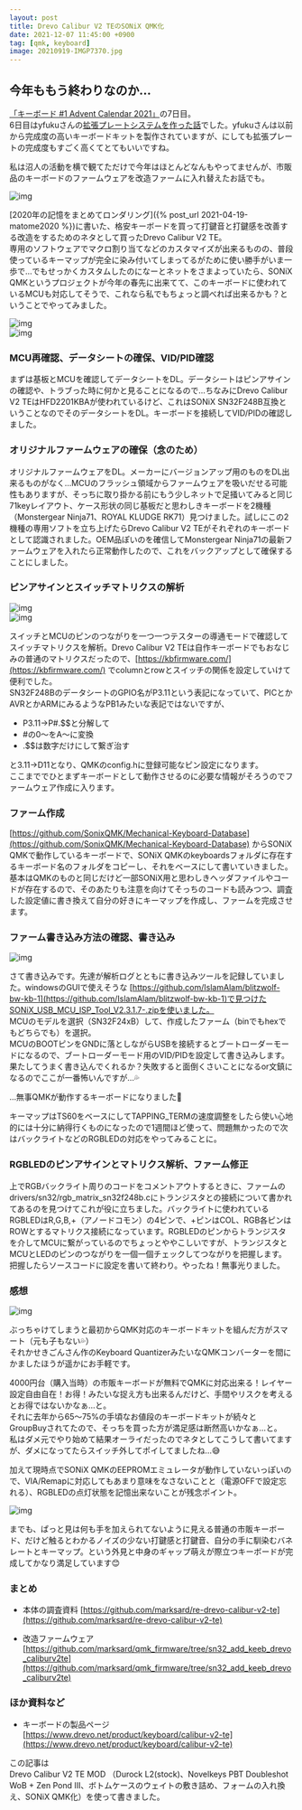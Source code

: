 ```yaml
---
layout: post
title: Drevo Calibur V2 TEのSONiX QMK化
date: 2021-12-07 11:45:00 +0900
tag: [qmk, keyboard]
image: 20210919-IMGP7370.jpg
---
```


## 今年ももう終わりなのか…

[「キーボード #1 Advent Calendar 2021」](https://adventar.org/calendars/6246)の7日目。  
6日目はyfukuさんの[拡張プレートシステムを作った話](https://note.com/yfuku_/n/n7cb9a55d0753)でした。yfukuさんは以前から完成度の高いキーボードキットを製作されていますが、にしても拡張プレートの完成度もすごく高くてとてもいいですね。  

私は沼人の活動を横で観てただけで今年はほとんどなんもやってませんが、市販品のキーボードのファームウェアを改造ファームに入れ替えたお話でも。  

![img](/assets/photos/20210919-IMGP7370.jpg)  

[2020年の記憶をまとめてロンダリング]({% post_url 2021-04-19-matome2020 %})に書いた、格安キーボードを買って打鍵音と打鍵感を改善する改造をするためのネタとして買ったDrevo Calibur V2 TE。  
専用のソフトウェアでマクロ割り当てなどのカスタマイズが出来るものの、普段使っているキーマップが完全に染み付いてしまってるがために使い勝手がいま一歩で…でもせっかくカスタムしたのになーとネットをさまよっていたら、SONiX QMKというプロジェクトが今年の春先に出来てて、このキーボードに使われているMCUも対応してそうで、これなら私でもちょっと調べれば出来るかも？ということでやってみました。  

![img](/assets/photos/20201026-IMGP6197.jpg)  
![img](/assets/photos/20210829-IMGP7309.jpg)  

### MCU再確認、データシートの確保、VID/PID確認

まずは基板とMCUを確認してデータシートをDL。データシートはピンアサインの確認や、トラブった時に何かと見ることになるので…ちなみにDrevo Calibur V2 TEはHFD2201KBAが使われているけど、これはSONiX SN32F248B互換ということなのでそのデータシートをDL。キーボードを接続してVID/PIDの確認しました。  

### オリジナルファームウェアの確保（念のため）

オリジナルファームウェアをDL。メーカーにバージョンアップ用のものをDL出来るものがなく…MCUのフラッシュ領域からファームウェアを吸いだせる可能性もありますが、そっちに取り掛かる前にもう少しネットで足掻いてみると同じ71keyレイアウト、ケース形状の同じ基板だと思わしきキーボードを2機種（Monstergear Ninja71、ROYAL KLUDGE RK71）見つけました。試しにこの2機種の専用ソフトを立ち上げたらDrevo Calibur V2 TEがそれぞれのキーボードとして認識されました。OEM品ぽいのを確信してMonstergear Ninja71の最新ファームウェアを入れたら正常動作したので、これをバックアップとして確保することにしました。  

### ピンアサインとスイッチマトリクスの解析

![img](/assets/photos/drevo_calibur_v2_layout1.png)  
![img](/assets/photos/drevo_calibur_v2_matrix1.png)  

スイッチとMCUのピンのつながりを一つ一つテスターの導通モードで確認してスイッチマトリクスを解析。Drevo Calibur V2 TEは自作キーボードでもおなじみの普通のマトリクスだったので、[https://kbfirmware.com/](https://kbfirmware.com/) でcolumnとrowとスイッチの関係を設定していけて便利でした。  
SN32F248BのデータシートのGPIO名がP3.11という表記になっていて、PICとかAVRとかARMにみるようなPB1みたいな表記ではないですが、  

- P3.11→P#.$$と分解して
- #の0～をA～に変換
- .$$は数字だけにして繋ぎ治す

と3.11→D11となり、QMKのconfig.hに登録可能なピン設定になります。  
ここまででひとまずキーボードとして動作させるのに必要な情報がそろうのでファームウェア作成に入ります。  

### ファーム作成

[https://github.com/SonixQMK/Mechanical-Keyboard-Database](https://github.com/SonixQMK/Mechanical-Keyboard-Database) からSONiX QMKで動作しているキーボードで、SONiX QMKのkeyboardsフォルダに存在するキーボード名のフォルダをコピーし、それをベースにして書いていきました。  
基本はQMKのものと同じだけど一部SONiX用と思わしきヘッダファイルやコードが存在するので、そのあたりも注意を向けてそっちのコードも読みつつ、調査した設定値に書き換えて自分の好きにキーマップを作成し、ファームを完成させます。  

### ファーム書き込み方法の確認、書き込み

![img](/assets/photos/drevo_calibur_v2_firm_writer.png)  

さて書き込みです。先達が解析ログとともに書き込みツールを記録していました。windowsのGUIで使えそうな [https://github.com/IslamAlam/blitzwolf-bw-kb-1](https://github.com/IslamAlam/blitzwolf-bw-kb-1)で見つけたSONiX_USB_MCU_ISP_Tool_V2.3.1.7-.zipを使いました。  
MCUのモデルを選択（SN32F24xB）して、作成したファーム（binでもhexでもどちらでも）を選択。  
MCUのBOOTピンをGNDに落としながらUSBを接続するとブートローダーモードになるので、ブートローダーモード用のVID/PIDを設定して書き込みします。果たしてうまく書き込んでくれるか？失敗すると面倒くさいことになるor文鎮になるのでここが一番怖いんですが…💦  

…無事QMKが動作するキーボードになりました🎉  

キーマップはTS60をベースにしてTAPPING_TERMの速度調整をしたら使い心地的には十分に納得行くものになったので1週間ほど使って、問題無かったので次はバックライトなどのRGBLEDの対応をやってみることに。  

### RGBLEDのピンアサインとマトリクス解析、ファーム修正

上でRGBバックライト周りのコードをコメントアウトするときに、ファームのdrivers/sn32/rgb_matrix_sn32f248b.cにトランジスタとの接続について書かれてあるのを見つけてこれが役に立ちました。バックライトに使われているRGBLEDはR,G,B,+（アノードコモン）の4ピンで、+ピンはCOL、RGB各ピンはROWとするマトリクス接続になっています。RGBLEDのピンからトランジスタを介してMCUに繋がっているのでちょっとややこしいですが、トランジスタとMCUとLEDのピンのつながりを一個一個チェックしてつながりを把握します。把握したらソースコードに設定を書いて終わり。やったね！無事光りました。  

### 感想

![img](/assets/photos/20210901-IMGP7318.jpg)  

ぶっちゃけてしまうと最初からQMK対応のキーボードキットを組んだ方がスマート（元も子もない💦）  
それかせきごんさん作のKeyboard QuantizerみたいなQMKコンバーターを間にかましたほうが遥かにお手軽です。  

4000円台（購入当時）の市販キーボードが無料でQMKに対応出来る！レイヤー設定自由自在！お得！みたいな捉え方も出来るんだけど、手間やリスクを考えるとお得ではないかなぁ…と。  
それに去年から65～75%の手頃なお値段のキーボードキットが続々とGroupBuyされてたので、そっちを買った方が満足感は断然高いかなぁ…と。  
私はダメ元でやり始めて結果オーライだったのでネタとしてこうして書いてますが、ダメになってたらスイッチ外してポイしてましたね…😅  

加えて現時点でSONiX QMKのEEPROMエミュレータが動作していないっぽいので、VIA/Remapに対応してもあまり意味をなさないことと（電源OFFで設定忘れる）、RGBLEDの点灯状態を記憶出来ないことが残念ポイント。  

![img](/assets/photos/20210919-IMGP7360.jpg)  

までも、ぱっと見は何も手を加えられてないように見える普通の市販キーボード、だけど触るとわかるノイズの少ない打鍵感と打鍵音、自分の手に馴染むバネレートとキーマップ。という外見と中身のギャップ萌えが際立つキーボードが完成してかなり満足しています😊

### まとめ

- 本体の調査資料 [https://github.com/marksard/re-drevo-calibur-v2-te](https://github.com/marksard/re-drevo-calibur-v2-te)

- 改造ファームウェア [https://github.com/marksard/qmk_firmware/tree/sn32_add_keeb_drevo_caliburv2te](https://github.com/marksard/qmk_firmware/tree/sn32_add_keeb_drevo_caliburv2te)

### ほか資料など

- キーボードの製品ページ [https://www.drevo.net/product/keyboard/calibur-v2-te](https://www.drevo.net/product/keyboard/calibur-v2-te)

この記事は  
Drevo Calibur V2 TE MOD
（Durock L2(stock)、Novelkeys PBT Doubleshot WoB + Zen Pond III、ボトムケースのウェイトの敷き詰め、フォームの入れ換え、SONiX QMK化）を使って書きました。
